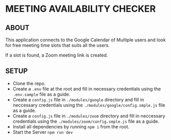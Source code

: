 # MEETING AVAILABILITY CHECKER

## ABOUT
This application connects to the Google Calendar of Multiple users and look for free meeting time slots that suits all the users.

If a slot is found, a Zoom meeting link is created.

## SETUP
- Clone the repo.
- Create a `.env` file at the root and fill in necessary credentials using the `.env.sample` file as a guide.
- Create a `config.js` file in `./modules/google` directory and fill in neccessary credentials using the `./modules/google/config.smple.js` file as a guide.
- Create a `config.js` file in `./modules/zoom` directory and fill in neccessary credentials using the `./modules/zoom/config.smple.js` file as a guide.
- Install all dependencies by running `npm i` from the root.
- Start the Server `npm run dev`